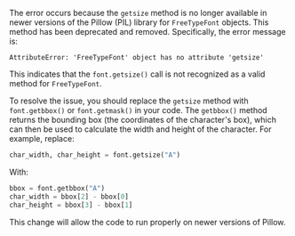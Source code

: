 The error occurs because the `getsize` method is no longer available in newer versions of the Pillow (PIL) library for `FreeTypeFont` objects. This method has been deprecated and removed. Specifically, the error message is:

```
AttributeError: 'FreeTypeFont' object has no attribute 'getsize'
```

This indicates that the `font.getsize()` call is not recognized as a valid method for `FreeTypeFont`. 

To resolve the issue, you should replace the `getsize` method with `font.getbbox()` or `font.getmask()` in your code. The `getbbox()` method returns the bounding box (the coordinates of the character's box), which can then be used to calculate the width and height of the character. For example, replace:

```python
char_width, char_height = font.getsize("A")
```

With:

```python
bbox = font.getbbox("A")
char_width = bbox[2] - bbox[0]
char_height = bbox[3] - bbox[1]
```

This change will allow the code to run properly on newer versions of Pillow.
